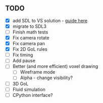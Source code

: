 ## TODO

- [x] add SDL to VS solution - [guide here](https://github.com/libsdl-org/SDL/blob/main/docs/INTRO-visualstudio.md)
- [x] migrate to SDL3
- [ ] Finish math tests
- [x] Fix camera rotate
- [x] Fix camera pan
- [x] Fix 2D GoL rules
- [ ] Fix timing
- [ ] Add pause
- [ ] Better (and more efficient) voxel drawing
    - [ ] Wireframe mode
    - [ ] Alpha - change visibility?
- [ ] 3D GoL
- [ ] Fluid simulation
- [ ] CPython interface?
